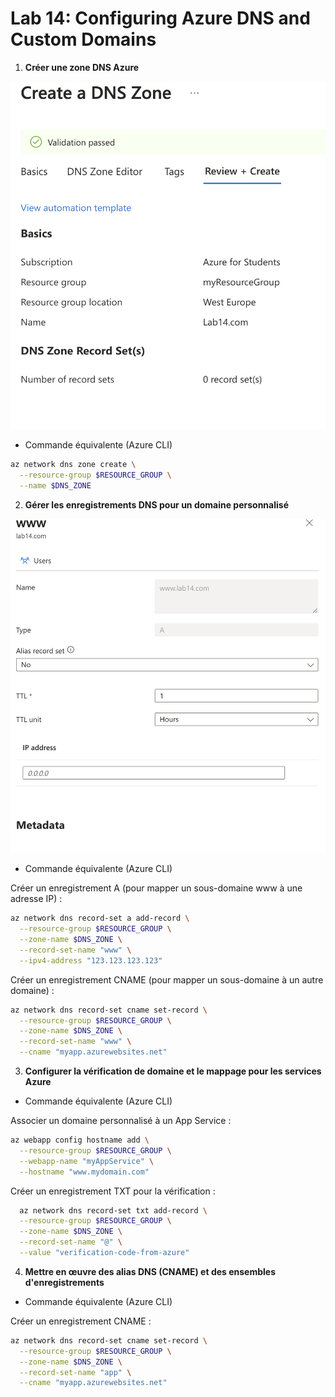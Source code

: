# Lab 14: Configuring Azure DNS and Custom Domains

1. **Créer une zone DNS Azure**

![1.png](1.png)

- Commande équivalente (Azure CLI)

```bash
az network dns zone create \
  --resource-group $RESOURCE_GROUP \
  --name $DNS_ZONE
```

2. **Gérer les enregistrements DNS pour un domaine personnalisé**

![2.png](2.png)

- Commande équivalente (Azure CLI)

Créer un enregistrement A (pour mapper un sous-domaine www à une adresse IP) :
```bash
az network dns record-set a add-record \
  --resource-group $RESOURCE_GROUP \
  --zone-name $DNS_ZONE \
  --record-set-name "www" \
  --ipv4-address "123.123.123.123"
```

Créer un enregistrement CNAME (pour mapper un sous-domaine à un autre domaine) :
```bash
az network dns record-set cname set-record \
  --resource-group $RESOURCE_GROUP \
  --zone-name $DNS_ZONE \
  --record-set-name "www" \
  --cname "myapp.azurewebsites.net"
```

3. **Configurer la vérification de domaine et le mappage pour les services Azure**

- Commande équivalente (Azure CLI)

Associer un domaine personnalisé à un App Service :
```bash
az webapp config hostname add \
  --resource-group $RESOURCE_GROUP \
  --webapp-name "myAppService" \
  --hostname "www.mydomain.com"
```
Créer un enregistrement TXT pour la vérification :
```bash
  az network dns record-set txt add-record \
  --resource-group $RESOURCE_GROUP \
  --zone-name $DNS_ZONE \
  --record-set-name "@" \
  --value "verification-code-from-azure"
```

4. **Mettre en œuvre des alias DNS (CNAME) et des ensembles d'enregistrements**

- Commande équivalente (Azure CLI)

Créer un enregistrement CNAME :
```bash
az network dns record-set cname set-record \
  --resource-group $RESOURCE_GROUP \
  --zone-name $DNS_ZONE \
  --record-set-name "app" \
  --cname "myapp.azurewebsites.net"

```
